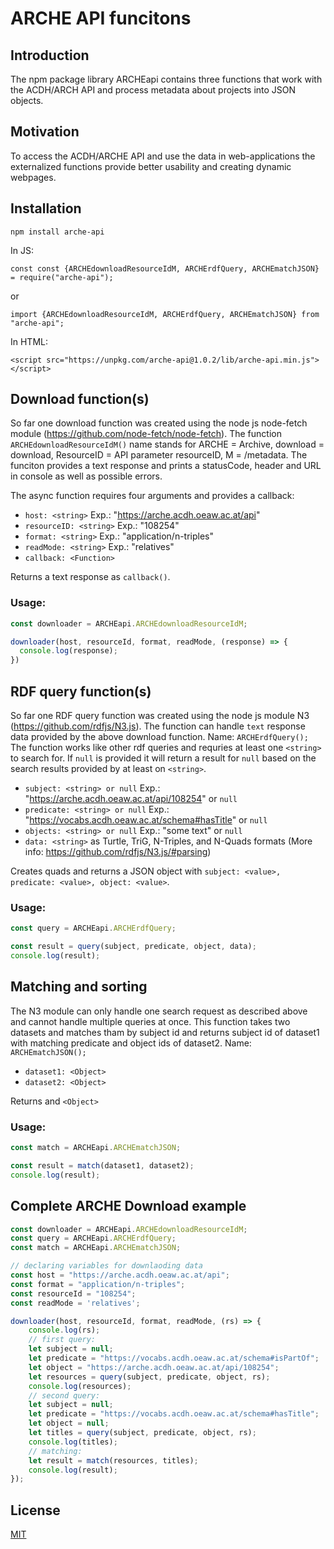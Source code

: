 # ARCHE API funcitons

## Introduction

The npm package library ARCHEapi contains three functions that work with the ACDH/ARCH API and process metadata about projects into JSON objects.

## Motivation

To access the ACDH/ARCHE API and use the data in web-applications the externalized functions provide better usability and creating dynamic webpages. 

## Installation

`npm install arche-api`

In JS:

`const const {ARCHEdownloadResourceIdM, ARCHErdfQuery, ARCHEmatchJSON} = require("arche-api");`

or 

`import {ARCHEdownloadResourceIdM, ARCHErdfQuery, ARCHEmatchJSON} from "arche-api";`

In HTML:

`<script src="https://unpkg.com/arche-api@1.0.2/lib/arche-api.min.js"></script>`

## Download function(s)

So far one download function was created using the node js node-fetch module (https://github.com/node-fetch/node-fetch). The function `ARCHEdownloadResourceIdM()` name stands for ARCHE = Archive, download = download, ResourceID = API parameter resourceID, M = /metadata. The funciton provides a text response and prints a statusCode, header and URL in console as well as possible errors. 

The async function requires four arguments and provides a callback:

- `host: <string>` Exp.: "https://arche.acdh.oeaw.ac.at/api"
- `resourceID: <string>` Exp.: "108254"
- `format: <string>` Exp.: "application/n-triples"
- `readMode: <string>` Exp.: "relatives"
- `callback: <Function>`

Returns a text response as `callback()`.

### Usage: 

```javascript
const downloader = ARCHEapi.ARCHEdownloadResourceIdM;

downloader(host, resourceId, format, readMode, (response) => {
  console.log(response);
})
```
## RDF query function(s)

So far one RDF query function was created using the node js module N3 (https://github.com/rdfjs/N3.js). The function can handle `text` response data provided by the above download function. Name: `ARCHErdfQuery();` The function works like other rdf queries and requries at least one `<string>` to search for. If `null` is provided it will return a result for `null` based on the search results provided by at least on `<string>`. 

- `subject: <string> or null` Exp.: "https://arche.acdh.oeaw.ac.at/api/108254" or `null`
- `predicate: <string> or null` Exp.: "https://vocabs.acdh.oeaw.ac.at/schema#hasTitle" or `null`
- `objects: <string> or null` Exp.: "some text" or `null`
- `data: <string>` as Turtle, TriG, N-Triples, and N-Quads formats (More info: https://github.com/rdfjs/N3.js/#parsing)

Creates quads and returns a JSON object with `subject: <value>, predicate: <value>, object: <value>`.

### Usage: 

```javascript
const query = ARCHEapi.ARCHErdfQuery;

const result = query(subject, predicate, object, data);
console.log(result);
```

## Matching and sorting

The N3 module can only handle one search request as described above and cannot handle multiple queries at once. This function takes two datasets and matches tham by subject id and returns subject id of dataset1 with matching predicate and object ids of dataset2. Name: `ARCHEmatchJSON();`

- `dataset1: <Object>`
- `dataset2: <Object>`

Returns and `<Object>`

### Usage:

```javascript
const match = ARCHEapi.ARCHEmatchJSON;

const result = match(dataset1, dataset2);
console.log(result);
```

## Complete ARCHE Download example

```javascript
const downloader = ARCHEapi.ARCHEdownloadResourceIdM;
const query = ARCHEapi.ARCHErdfQuery;
const match = ARCHEapi.ARCHEmatchJSON;

// declaring variables for downlaoding data
const host = "https://arche.acdh.oeaw.ac.at/api";
const format = "application/n-triples";
const resourceId = "108254";
const readMode = 'relatives';

downloader(host, resourceId, format, readMode, (rs) => {
    console.log(rs);
    // first query:
    let subject = null;
    let predicate = "https://vocabs.acdh.oeaw.ac.at/schema#isPartOf";
    let object = "https://arche.acdh.oeaw.ac.at/api/108254";
    let resources = query(subject, predicate, object, rs);  
    console.log(resources);
    // second query:
    let subject = null;
    let predicate = "https://vocabs.acdh.oeaw.ac.at/schema#hasTitle";
    let object = null;
    let titles = query(subject, predicate, object, rs);
    console.log(titles);
    // matching:
    let result = match(resources, titles);        
    console.log(result);
});
```

## License

[MIT](https://github.com/acdh-oeaw/ARCHE_api_functions/blob/master/LICENSE)
